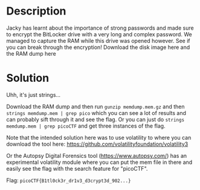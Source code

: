 # Description

Jacky has learnt about the importance of strong passwords and made sure to encrypt the BitLocker drive with a very long and complex password. We managed to capture the RAM while this drive was opened however. See if you can break through the encryption!
Download the disk image here and the RAM dump here

# Solution

Uhh, it's just strings... 

Download the RAM dump and then run `gunzip memdump.mem.gz` and then `strings memdump.mem | grep pico` which you can see a lot of results and can probably sift through it and see the flag. Or you can just do `strings memdump.mem | grep picoCTF` and get three instances of the flag.

Note that the intended solution here was to use volatility to where you can download the tool here:
https://github.com/volatilityfoundation/volatility3

Or the Autopsy Digital Forensics tool (https://www.autopsy.com/) has an experimental volatility module where you can put the mem file in there and easily see the flag with the search feature for "picoCTF".

Flag: `picoCTF{B1tl0ck3r_dr1v3_d3crypt3d_902...}`
